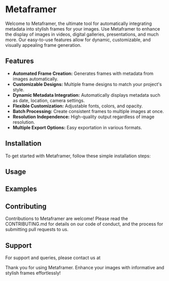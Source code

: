# Metaframer

Welcome to Metaframer, the ultimate tool for automatically integrating metadata into stylish frames for your images. Use Metaframer to enhance the display of images in videos, digital galleries, presentations, and much more. Our easy-to-use features allow for dynamic, customizable, and visually appealing frame generation.

## Features

- **Automated Frame Creation:** Generates frames with metadata from images automatically.
- **Customizable Designs:** Multiple frame designs to match your project's style.
- **Dynamic Metadata Integration:** Automatically displays metadata such as date, location, camera settings.
- **Flexible Customization:** Adjustable fonts, colors, and opacity.
- **Batch Processing:** Create consistent frames to multiple images at once.
- **Resolution Independence:** High-quality output regardless of image resolution.
- **Multiple Export Options:** Easy exportation in various formats.

## Installation

To get started with Metaframer, follow these simple installation steps:

<!-- TODO -->

## Usage

## Examples

<!-- TODO -->

## Contributing

Contributions to Metaframer are welcome! Please read the CONTRIBUTING.md for details on our code of conduct, and the process for submitting pull requests to us.

## Support
<!-- TODO -->

For support and queries, please contact us at

Thank you for using Metaframer. Enhance your images with informative and stylish frames effortlessly!
